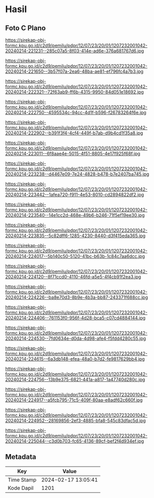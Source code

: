 # Hasil

## Foto C Plano

https://sirekap-obj-formc.kpu.go.id/c2d9/pemilu/pdpr/12/07/23/20/01/1207232001042-20240214-221231--285c07a5-8f03-414e-ad6e-376a681767d6.jpg

https://sirekap-obj-formc.kpu.go.id/c2d9/pemilu/pdpr/12/07/23/20/01/1207232001042-20240214-221650--3b57f07a-2ea6-48ba-ae81-ef796fc4a7b3.jpg

https://sirekap-obj-formc.kpu.go.id/c2d9/pemilu/pdpr/12/07/23/20/01/1207232001042-20240214-222321--72f63ab9-ff6b-4315-9950-84d051e18692.jpg

https://sirekap-obj-formc.kpu.go.id/c2d9/pemilu/pdpr/12/07/23/20/01/1207232001042-20240214-222750--4595534c-94cc-4d1f-b596-f26783264f6e.jpg

https://sirekap-obj-formc.kpu.go.id/c2d9/pemilu/pdpr/12/07/23/20/01/1207232001042-20240214-222902--b391f3f4-4cf4-449f-b7ab-d9b4cd1f35a8.jpg

https://sirekap-obj-formc.kpu.go.id/c2d9/pemilu/pdpr/12/07/23/20/01/1207232001042-20240214-223011--6f8aae4e-5015-4f51-8805-4e17f925f68f.jpg

https://sirekap-obj-formc.kpu.go.id/c2d9/pemilu/pdpr/12/07/23/20/01/1207232001042-20240214-223238--d4467e09-7e24-4828-b478-b7e2407ba745.jpg

https://sirekap-obj-formc.kpu.go.id/c2d9/pemilu/pdpr/12/07/23/20/01/1207232001042-20240214-223442--1afea720-f911-4e53-8010-cd2894822df2.jpg

https://sirekap-obj-formc.kpu.go.id/c2d9/pemilu/pdpr/12/07/23/20/01/1207232001042-20240214-223540--14e1cc2d-468e-49b6-b246-71f5ef19ee30.jpg

https://sirekap-obj-formc.kpu.go.id/c2d9/pemilu/pdpr/12/07/23/20/01/1207232001042-20240214-223835--5c82dff6-1285-4230-8440-d3f415eda365.jpg

https://sirekap-obj-formc.kpu.go.id/c2d9/pemilu/pdpr/12/07/23/20/01/1207232001042-20240214-224017--5b140c50-5120-41bc-b63b-1c84c7aa6dcc.jpg

https://sirekap-obj-formc.kpu.go.id/c2d9/pemilu/pdpr/12/07/23/20/01/1207232001042-20240214-224120--8f71ccd0-4110-46fd-a5e5-4f4cb91f2ea3.jpg

https://sirekap-obj-formc.kpu.go.id/c2d9/pemilu/pdpr/12/07/23/20/01/1207232001042-20240214-224226--ba8e70d3-8b9e-4b3a-bb87-243371f688cc.jpg

https://sirekap-obj-formc.kpu.go.id/c2d9/pemilu/pdpr/12/07/23/20/01/1207232001042-20240214-224406--761153f0-956f-4d28-bca5-c07cd4884144.jpg

https://sirekap-obj-formc.kpu.go.id/c2d9/pemilu/pdpr/12/07/23/20/01/1207232001042-20240214-224530--7fd0634e-d0da-4d98-afe4-f5fdd4280c55.jpg

https://sirekap-obj-formc.kpu.go.id/c2d9/pemilu/pdpr/12/07/23/20/01/1207232001042-20240214-224615--6a3db148-efea-48a0-b7d2-fe9817629bb4.jpg

https://sirekap-obj-formc.kpu.go.id/c2d9/pemilu/pdpr/12/07/23/20/01/1207232001042-20240214-224756--13b9e375-6821-441a-a817-1a47740d280c.jpg

https://sirekap-obj-formc.kpu.go.id/c2d9/pemilu/pdpr/12/07/23/20/01/1207232001042-20240214-224917--a5fcb795-71c5-409f-80aa-e8adf62c660f.jpg

https://sirekap-obj-formc.kpu.go.id/c2d9/pemilu/pdpr/12/07/23/20/01/1207232001042-20240214-224952--28169856-2ef3-4885-bfa8-545c83dfac5d.jpg

https://sirekap-obj-formc.kpu.go.id/c2d9/pemilu/pdpr/12/07/23/20/01/1207232001042-20240214-225044--c3d0b703-fc65-4136-89cf-bef2f4d934ef.jpg


## Metadata

| Key        | Value               |
| ---------- | ------------------- |
| Time Stamp | 2024-02-17 13:05:41 |
| Kode Dapil | 1201                |



